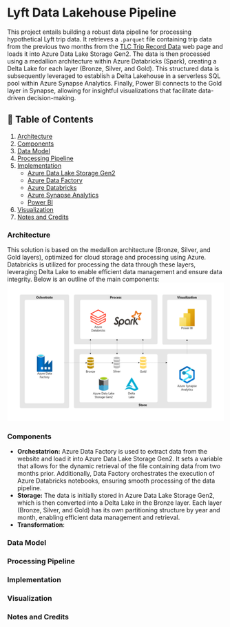 # Lyft Data Lakehouse Pipeline
This project entails building a robust data pipeline for processing hypothetical Lyft trip data. It retrieves a `.parquet` file containing trip data from the previous two months from the [TLC Trip Record Data](https://www.nyc.gov/site/tlc/about/tlc-trip-record-data.page) web page and loads it into Azure Data Lake Storage Gen2. The data is then processed using a medallion architecture within Azure Databricks (Spark), creating a Delta Lake for each layer (Bronze, Silver, and Gold). This structured data is subsequently leveraged to establish a Delta Lakehouse in a serverless SQL pool within Azure Synapse Analytics. Finally, Power BI connects to the Gold layer in Synapse, allowing for insightful visualizations that facilitate data-driven decision-making.

## 📑 Table of Contents
1. [Architecture](#architecture)
2. [Components](#components)
3. [Data Model](#data-model)
4. [Processing Pipeline](#processing-pipeline)
5. [Implementation](#implementation)
   - [Azure Data Lake Storage Gen2](#azure-data-lake-storage-gen2-configuration)
   - [Azure Data Factory](#azure-data-factory-configuration)
   - [Azure Databricks](#azure-databricks-configuration)
   - [Azure Synapse Analytics](#azure-synapse-analytics-configuration)
   - [Power BI](#power-bi-configuration)
7. [Visualization](#visualization)
8. [Notes and Credits](#notes-and-credits)

### Architecture 
This solution is based on the medallion architecture (Bronze, Silver, and Gold layers), optimized for cloud storage and processing using Azure. Databricks is utilized for processing the data through these layers, leveraging Delta Lake to enable efficient data management and ensure data integrity. Below is an outline of the main components:
![Architecture](./assets/architecture-diagram.png)

### Components
- **Orchestatrion:** Azure Data Factory is used to extract data from the website and load it into Azure Data Lake Storage Gen2. It sets a variable that allows for the dynamic retrieval of the file containing data from two months prior. Additionally, Data Factory orchestrates the execution of Azure Databricks notebooks, ensuring smooth processing of the data pipeline.
- **Storage:** The data is initially stored in Azure Data Lake Storage Gen2, which is then converted into a Delta Lake in the Bronze layer. Each layer (Bronze, Silver, and Gold) has its own partitioning structure by year and month, enabling efficient data management and retrieval.
- **Transformation**:

### Data Model

### Processing Pipeline

### Implementation

### Visualization

### Notes and Credits
